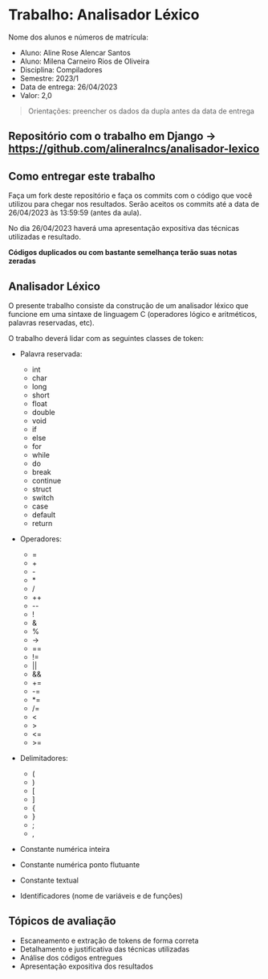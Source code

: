 # Trabalho: Analisador Léxico

Nome dos alunos e números de matrícula:
* Aluno: Aline Rose Alencar Santos
* Aluno: Milena Carneiro Rios de Oliveira
* Disciplina: Compiladores
* Semestre: 2023/1
* Data de entrega: 26/04/2023
* Valor: 2,0

> Orientações: preencher os dados da dupla antes da data de entrega

## Repositório com o trabalho em Django -> https://github.com/alineralncs/analisador-lexico
## Como entregar este trabalho

Faça um fork deste repositório e faça os commits com o código que você utilizou para chegar nos resultados. Serão aceitos os commits até a data de 26/04/2023 às 13:59:59 (antes da aula).

No dia 26/04/2023 haverá uma apresentação expositiva das técnicas utilizadas e resultado.

**Códigos duplicados ou com bastante semelhança terão suas notas zeradas**

## Analisador Léxico

O presente trabalho consiste da construção de um analisador léxico que funcione em uma sintaxe de linguagem C (operadores lógico e aritméticos, palavras reservadas, etc).

O trabalho deverá lidar com as seguintes classes de token:

* Palavra reservada: 
  - int
  - char 
  - long
  - short
  - float
  - double
  - void
  - if
  - else
  - for
  - while
  - do
  - break
  - continue
  - struct
  - switch
  - case
  - default
  - return

* Operadores:
  - =
  - \+
  - \-
  - \*
  - /
  - ++
  - \--
  - !
  - &
  - %
  - ->
  - ==
  - !=
  - ||
  - &&
  - +=
  - -=
  - *=
  - /=
  - <
  - \>
  - <=
  - \>=

* Delimitadores: 
  - (
  - )
  - [
  - ]
  - {
  - }
  - ;
  - ,

* Constante numérica inteira
* Constante numérica ponto flutuante
* Constante textual
* Identificadores (nome de variáveis e de funções)

## Tópicos de avaliação

* Escaneamento e extração de tokens de forma correta
* Detalhamento e justificativa das técnicas utilizadas
* Análise dos códigos entregues
* Apresentação expositiva dos resultados
